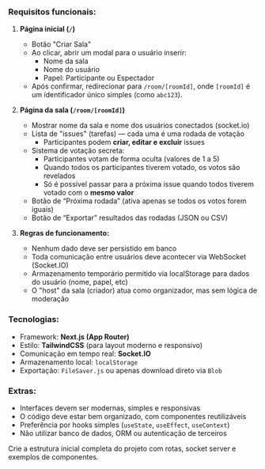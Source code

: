### Requisitos funcionais:

1. **Página inicial (`/`)**
   - Botão "Criar Sala"
   - Ao clicar, abrir um modal para o usuário inserir:
     - Nome da sala
     - Nome do usuário
     - Papel: Participante ou Espectador
   - Após confirmar, redirecionar para `/room/[roomId]`, onde `[roomId]` é um identificador único simples (como `abc123`).

2. **Página da sala (`/room/[roomId]`)**
   - Mostrar nome da sala e nome dos usuários conectados (socket.io)
   - Lista de "issues" (tarefas) — cada uma é uma rodada de votação
     - Participantes podem **criar, editar e excluir** issues
   - Sistema de votação secreta:
     - Participantes votam de forma oculta (valores de 1 a 5)
     - Quando todos os participantes tiverem votado, os votos são revelados
     - Só é possível passar para a próxima issue quando todos tiverem votado com o **mesmo valor**
   - Botão de “Próxima rodada” (ativa apenas se todos os votos forem iguais)
   - Botão de “Exportar” resultados das rodadas (JSON ou CSV)

3. **Regras de funcionamento:**
   - Nenhum dado deve ser persistido em banco
   - Toda comunicação entre usuários deve acontecer via WebSocket (Socket.IO)
   - Armazenamento temporário permitido via localStorage para dados do usuário (nome, papel, etc)
   - O "host" da sala (criador) atua como organizador, mas sem lógica de moderação

### Tecnologias:

- Framework: **Next.js (App Router)**
- Estilo: **TailwindCSS** (para layout moderno e responsivo)
- Comunicação em tempo real: **Socket.IO**
- Armazenamento local: `localStorage`
- Exportação: `FileSaver.js` ou apenas download direto via `Blob`

### Extras:

- Interfaces devem ser modernas, simples e responsivas
- O código deve estar bem organizado, com componentes reutilizáveis
- Preferência por hooks simples (`useState`, `useEffect`, `useContext`)
- Não utilizar banco de dados, ORM ou autenticação de terceiros

Crie a estrutura inicial completa do projeto com rotas, socket server e exemplos de componentes.